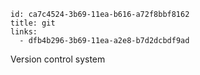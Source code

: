 ```
id: ca7c4524-3b69-11ea-b616-a72f8bbf8162
title: git
links:
  - dfb4b296-3b69-11ea-a2e8-b7d2dcbdf9ad
```

Version control system
